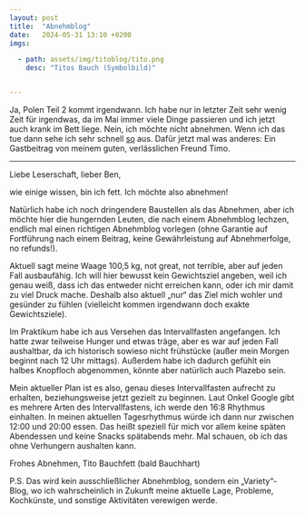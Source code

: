 ```yaml
---
layout: post
title:  "Abnehmblog"
date:   2024-05-31 13:10 +0200
imgs: 

  - path: assets/img/titoblog/tito.png
    desc: "Titos Bauch (Symbolbild)"


---
```


Ja, Polen Teil 2 kommt irgendwann. Ich habe nur in letzter Zeit sehr wenig Zeit für irgendwas, da im Mai immer viele Dinge passieren und ich jetzt auch krank im Bett liege.
Nein, ich möchte nicht abnehmen. Wenn ich das tue dann sehe ich sehr schnell [so](/meerhan/assets/img/titoblog/Bisexual_lighting_skeleton.png) aus.
Dafür jetzt mal was anderes: Ein Gastbeitrag von meinem guten, verlässlichen Freund Timo.

---

Liebe Leserschaft, lieber Ben,


wie einige wissen, bin ich fett. Ich möchte also abnehmen! 

Natürlich habe ich noch dringendere Baustellen als das Abnehmen, aber ich möchte hier die hungernden Leuten, die nach einem Abnehmblog lechzen, endlich mal einen richtigen Abnehmblog vorlegen (ohne Garantie auf Fortführung nach einem Beitrag, keine Gewährleistung auf Abnehmerfolge, no refunds!).

Aktuell sagt meine Waage 100,5 kg, not great, not terrible, aber auf jeden Fall ausbaufähig. Ich will hier bewusst kein Gewichtsziel angeben, weil ich genau weiß, dass ich das entweder nicht erreichen kann, oder ich mir damit zu viel Druck mache. Deshalb also aktuell „nur“ das Ziel mich wohler und gesünder zu fühlen (vielleicht kommen irgendwann doch exakte Gewichtsziele).

Im Praktikum habe ich aus Versehen das Intervallfasten angefangen. Ich hatte zwar teilweise Hunger und etwas träge, aber es war auf jeden Fall aushaltbar, da ich historisch sowieso nicht frühstücke (außer mein Morgen beginnt nach 12 Uhr mittags). Außerdem habe ich dadurch gefühlt ein halbes Knopfloch abgenommen, könnte aber natürlich auch Plazebo sein.

Mein aktueller Plan ist es also, genau dieses Intervallfasten aufrecht zu erhalten, beziehungsweise jetzt gezielt zu beginnen. Laut Onkel Google gibt es mehrere Arten des Intervallfastens, ich werde den 16:8 Rhythmus einhalten. In meinen aktuellen Tagesrhythmus würde ich dann nur zwischen 12:00 und 20:00 essen. Das heißt speziell für mich vor allem keine späten Abendessen und keine Snacks spätabends mehr. Mal schauen, ob ich das ohne Verhungern aushalten kann.


Frohes Abnehmen,
Tito Bauchfett (bald Bauchhart)


P.S. Das wird kein ausschließlicher Abnehmblog, sondern ein „Variety“-Blog, wo ich wahrscheinlich in Zukunft meine aktuelle Lage, Probleme, Kochkünste, und sonstige Aktivitäten verewigen werde.
